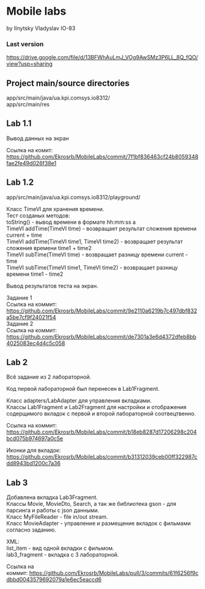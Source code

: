 # Mobile labs #
  
by Ilnytsky Vladyslav IO-83  

### Last version ###  
https://drive.google.com/file/d/13BFWhAuLmJ_VOg9AwSMz3P6LL_8Q_fQO/view?usp=sharing
  
## Project main/source directories ##  
  
app/src/main/java/ua.kpi.comsys.io8312/  
app/src/main/res  
  
## Lab 1.1 ##  
  
Вывод данных на экран  
  
Ссылка на комит: https://github.com/Ekrosrb/MobileLabs/commit/7f1bf836463cf24b8059348fae2fe49d026f38e1  
  
## Lab 1.2 ##
  
app/src/main/java/ua.kpi.comsys.io8312/playground/  
  
Класс TimeVI для хранения времени.  
Тест созданых методов:  
toString() - вывод времени в формате hh:mm:ss a  
TimeVI addTime(TimeVI time) - возвращает результат сложения времени current + time  
TimeVI addTime(TimeVI time1, TimeVI time2) - возвращает результат сложения времени time1 + time2  
TimeVI subTime(TimeVI time) - возвращает разницу времени current - time  
TimeVI subTime(TimeVI time1, TimeVI time2) - возвращает разницу времени time1 - time2  
  
Вывод результатов теста на экран.  
  
Задание 1  
Ccылка на коммит: https://github.com/Ekrosrb/MobileLabs/commit/9e2110a6219b7c497dbf832a5be7cf9f24021f54  
Задание 2  
Ccылка на коммит: https://github.com/Ekrosrb/MobileLabs/commit/de7301a3e6d4372dfeb8bb4025083ec4d4c5c058  

## Lab 2 ##  
  
Всё задание из 2 лабораторной.  
  
Код первой лабораторной был перенесен в Lab1Fragment.  
   
Класс adapters/LabAdapter для управления вкладками.  
Классы Lab1Fragment и Lab2Fragment для настройки и отображения содерщимого вкладок с первой и второй лабораторной соотвецтвенно.  
  
Ссылка на коммит: https://github.com/Ekrosrb/MobileLabs/commit/b18eb8287d17206298c204bcd075b974697a0c5e  
  
Иконки для вкладок: https://github.com/Ekrosrb/MobileLabs/commit/b31312039ceb00ff322987cdd8943bd1200c7a36  
  
## Lab 3 ##   
  
Добавлена вкладка Lab3Fragment.  
Классы Movie, MovieDto, Search, а так же библиотека gson - для парсинга и работы с json данными.  
Класс MyFileReader - file in/out stream.  
Класс MovieAdapter - управление и размещение вкладок с фильмами согласно заданию.  
  
XML:  
list_item - вид одной вкладки с фильмом.  
lab3_fragment - вкладка с 3 лабораторной.  
  
Ссылка на коммит: https://github.com/Ekrosrb/MobileLabs/pull/3/commits/61f6256f9cdbbd0043579692079a1e6ec5eaccd6  
  